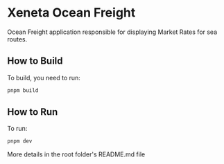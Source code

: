 # Xeneta Ocean Freight

Ocean Freight application responsible for displaying Market Rates for sea routes.

## How to Build

To build, you need to run:

```bash
pnpm build
```

## How to Run

To run:

```bash
pnpm dev
``` 

More details in the root folder's README.md file
